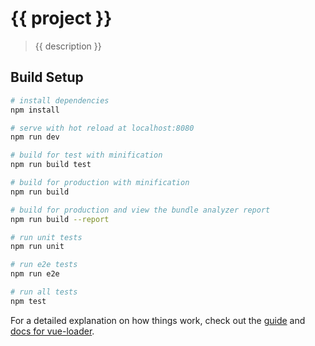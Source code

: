 # {{ project }}

> {{ description }}

## Build Setup

``` bash
# install dependencies
npm install

# serve with hot reload at localhost:8080
npm run dev

# build for test with minification
npm run build test

# build for production with minification
npm run build

# build for production and view the bundle analyzer report
npm run build --report

# run unit tests
npm run unit

# run e2e tests
npm run e2e

# run all tests
npm test
```

For a detailed explanation on how things work, check out the [guide](http://vuejs-templates.github.io/webpack/) and [docs for vue-loader](http://vuejs.github.io/vue-loader).
